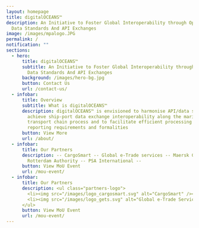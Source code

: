 ```yaml
---
layout: homepage
title: digitalOCEANS™
description: An Initiative to Foster Global Interoperability through Open/Common
  Data Standards And API Exchanges
image: /images/mpalogo.JPG
permalink: /
notification: ""
sections:
  - hero:
      title: digitalOCEANS™
      subtitle: An Initiative to Foster Global Interoperability through Open/Common
        Data Standards And API Exchanges
      background: /images/hero-bg.jpg
      button: Contact Us
      url: /contact-us/
  - infobar:
      title: Overview
      subtitle: What is digitalOCEANS™
      description: digitalOCEANS™ is envisioned to harmonise API/data standards to
        achieve ship-port data exchange interoperability along the maritime
        transport chain process and to facilitate efficient processing of port
        reporting requirements and formalities
      button: View More
      url: /about/
  - infobar:
      title: Our Partners
      description: -- CargoSmart -- Global e-Trade services -- Maersk GTD -- Port of
        Rotterdam Authority -- PSA International --
      button: View MoU Event
      url: /mou-event/
  - infobar:
      title: Our Partners
      description: <ul class="partners-logo">
        <li><img src="/images/logo_cargosmart.svg" alt="CargoSmart" /></li>
        <li><img src="/images/logo_gets.svg" alt="Global e-Trade Services" /></li>
      </ul>
      button: View MoU Event
      url: /mou-event/
---
```

